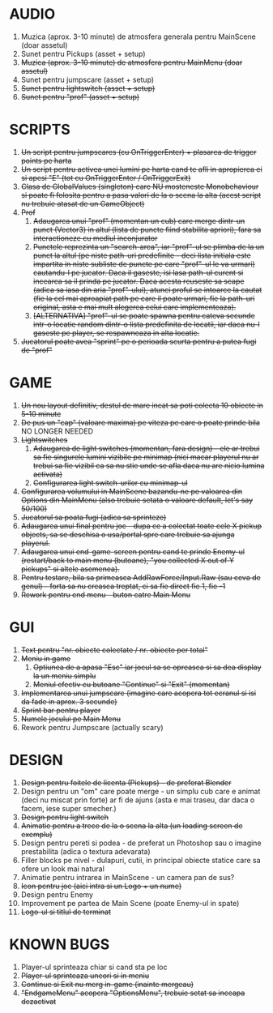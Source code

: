 <h1>AUDIO</h1>

1. Muzica (aprox. 3-10 minute) de atmosfera generala pentru MainScene (doar assetul)
2. Sunet pentru Pickups (asset + setup)
3. <s>Muzica (aprox. 3-10 minute) de atmosfera pentru MainMenu (doar assetul)</s>
4. Sunet pentru jumpscare (asset + setup)
5. <s>Sunet pentru lightswitch (asset + setup)</s>
6. <s>Sunet pentru "prof" (asset + setup)</s>

  
<h1>SCRIPTS</h1>

1. <s>Un script pentru jumpscares (cu OnTriggerEnter) + plasarea de trigger points pe harta</s>
2. <s>Un script pentru activea unei lumini pe harta cand te afli in apropierea ei si apesi "E" (tot cu OnTriggerEnter / OnTriggerExit)</s>
3. <s>Clasa de GlobalValues (singleton) care NU mosteneste Monobehaviour si poate fi folosita pentru a pasa valori de la o scena la alta (acest script nu trebuie atasat de un GameObject)</s>
4. <s>Prof</s>
    1. <s>Adaugarea unui "prof" (momentan un cub) care merge dintr-un punct (Vector3) in altul (lista de puncte fiind stabilita apriori), fara sa interactioneze cu mediul inconjurator</s>
    2. <s>Punctele reprezinta un "search-area", iar "prof"-ul se plimba de la un punct la altul (pe niste path-uri predefinite - deci lista initiala este impartita in niste subliste de puncte pe care "prof"-ul le va urmari) cautandu-l pe jucator. Daca il gaseste, isi lasa path-ul curent si incearca sa il prinda pe jucator. Daca acesta reuseste sa scape (adica sa iasa din aria "prof"-ului), atunci proful se intoarce la cautat (fie la cel mai aproapiat path pe care il poate urmari, fie la path-uri original, asta e mai mult alegerea celui care implementeaza).</s>
    3. <s>[ALTERNATIVA] "prof"-ul se poate spawna pentru cateva secunde intr-o locatie random dintr-o lista predefinita de locatii, iar daca nu-l gaseste pe player, se respawneaza in alta locatie.</s>
5. <s>Jucatorul poate avea "sprint" pe o perioada scurta pentru a putea fugi de "prof"</s>

  
<h1>GAME</h1>

1. <s>Un nou layout definitiv, destul de mare incat sa poti colecta 10 obiecte in 5-10 minute</s>
2. <s>De pus un "cap" (valoare maxima) pe viteza pe care o poate prinde bila</s> NO LONGER NEEDED
3. <s>Lightswitches</s>
    1. <s>Adaugarea de light switches (momentan, fara design) - ele ar trebui sa fie singurele lumini vizibile pe minimap (nici macar playerul nu ar trebui sa fie vizibil ca sa nu stie unde se afla daca nu are nicio lumina activata)</s>
    2. <s>Configurarea light switch-urilor cu minimap-ul</s>
4. <s>Configurarea volumului in MainScene bazandu-ne pe valoarea din Options din MainMenu (also trebuie setata o valoare default, let's say 50/100)</s>
5. <s>Jucatorul sa poata fugi (adica sa sprinteze)</s>
6. <s>Adaugarea unui final pentru joc - dupa ce a colectat toate cele X pickup objects, sa se deschisa o usa/portal spre care trebuie sa ajunga playerul.</s>
7. <s>Adaugarea unui end-game-screen pentru cand te prinde Enemy-ul (restart/back to main menu (butoane), "you collected X out of Y pickups" si altele asemenea).</s>
8. <s>Pentru testare, bila sa primeasca AddRawForce/Input.Raw (sau ceva de genul) - forta sa nu creasca treptat, ci sa fie direct fie 1, fie -1</s>
9. <s>Rework pentru end menu - buton catre Main Menu</s>
  

<h1>GUI</h1>

1. <s>Text pentru "nr. obiecte colectate / nr. obiecte per total"</s>
2. <s>Meniu in game</s>
    1. <s>Optiunea de a apasa "Esc" iar jocul sa se opreasca si sa dea display la un meniu simplu</s>
    2. <s>Meniul efectiv cu butoane "Continue" si "Exit" (momentan)</s>
3. <s>Implementarea unui jumpscare (imagine care acopera tot ecranul si isi da fade in aprox. 3 secunde)</s>
4. <s>Sprint bar pentru player</s>
5. <s>Numele jocului pe Main Menu</s>
6. Rework pentru Jumpscare (actually scary)

 
<h1>DESIGN</h1>

1. <s>Design pentru foitele de licenta (Pickups) - de preferat Blender</s>
1. Design pentru un "om" care poate merge - un simplu cub care e animat (deci nu miscat prin forte) ar fi de ajuns (asta e mai traseu, dar daca o facem, iese super smecher.)
1. <s>Design pentru light switch</s>
1. <s>Animatie pentru a trece de la o scena la alta (un loading screen de exemplu)</s>
1. Design pentru pereti si podea - de preferat un Photoshop sau o imagine prestabilita (adica o textura adevarata)
1. Filler blocks pe nivel - dulapuri, cutii, in principal obiecte statice care sa ofere un look mai natural
1. Animatie pentru intrarea in MainScene - un camera pan de sus?
1. <s>Icon pentru joc (aici intra si un Logo + un nume)</s>
1. Design pentru Enemy
1. Improvement pe partea de Main Scene (poate Enemy-ul in spate)
1. <s>Logo-ul si titlul de terminat</s>


<h1>KNOWN BUGS</h1>

1. Player-ul sprinteaza chiar si cand sta pe loc
1. <s>Player-ul sprinteaza uneori si in meniu</s>
1. <s>Continue si Exit nu merg in-game (inainte mergeau)</s>
1. <s>"EndgameMenu" acopera "OptionsMenu", trebuie setat sa inceapa dezactivat</s>
